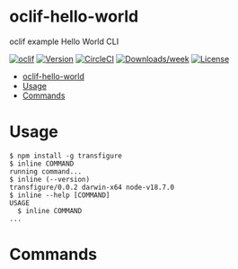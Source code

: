 oclif-hello-world
=================

oclif example Hello World CLI

[![oclif](https://img.shields.io/badge/cli-oclif-brightgreen.svg)](https://oclif.io)
[![Version](https://img.shields.io/npm/v/oclif-hello-world.svg)](https://npmjs.org/package/oclif-hello-world)
[![CircleCI](https://circleci.com/gh/oclif/hello-world/tree/main.svg?style=shield)](https://circleci.com/gh/oclif/hello-world/tree/main)
[![Downloads/week](https://img.shields.io/npm/dw/oclif-hello-world.svg)](https://npmjs.org/package/oclif-hello-world)
[![License](https://img.shields.io/npm/l/oclif-hello-world.svg)](https://github.com/oclif/hello-world/blob/main/package.json)

<!-- toc -->
- [oclif-hello-world](#oclif-hello-world)
- [Usage](#usage)
- [Commands](#commands)
<!-- tocstop -->
# Usage
<!-- usage -->
```sh-session
$ npm install -g transfigure
$ inline COMMAND
running command...
$ inline (--version)
transfigure/0.0.2 darwin-x64 node-v18.7.0
$ inline --help [COMMAND]
USAGE
  $ inline COMMAND
...
```
<!-- usagestop -->
# Commands
<!-- commands -->

<!-- commandsstop -->
